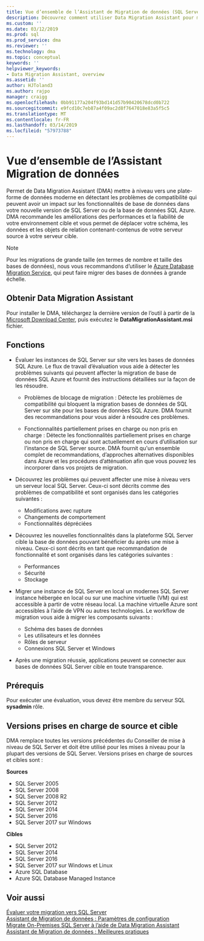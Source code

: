 ```yaml
---
title: Vue d’ensemble de l’Assistant de Migration de données (SQL Server) | Microsoft Docs
description: Découvrez comment utiliser Data Migration Assistant pour migrer des bases de données SQL Server à d’autres SQL Server ou les bases de données Azure
ms.custom: ''
ms.date: 03/12/2019
ms.prod: sql
ms.prod_service: dma
ms.reviewer: ''
ms.technology: dma
ms.topic: conceptual
keywords: ''
helpviewer_keywords:
- Data Migration Assistant, overview
ms.assetid: ''
author: HJToland3
ms.author: rajpo
manager: craigg
ms.openlocfilehash: 0bb91177a204f93bd141d57b90420678dcd0b722
ms.sourcegitcommit: e9fcd10c7eb87a4f09ac2d8f7647018e83a5f5c5
ms.translationtype: MT
ms.contentlocale: fr-FR
ms.lasthandoff: 03/14/2019
ms.locfileid: "57973788"
---
```

# <a name="overview-of-data-migration-assistant"></a>Vue d’ensemble de l’Assistant Migration de données
Permet de Data Migration Assistant (DMA) mettre à niveau vers une plate-forme de données moderne en détectant les problèmes de compatibilité qui peuvent avoir un impact sur les fonctionnalités de base de données dans votre nouvelle version de SQL Server ou de la base de données SQL Azure. DMA recommande les améliorations des performances et la fiabilité de votre environnement cible et vous permet de déplacer votre schéma, les données et les objets de relation contenant-contenus de votre serveur source à votre serveur cible.

> [!NOTE] 
> Pour les migrations de grande taille (en termes de nombre et taille des bases de données), nous vous recommandons d’utiliser le [Azure Database Migration Service](/azure/dms/dms-overview), qui peut faire migrer des bases de données à grande échelle.
  
## <a name="get-data-migration-assistant"></a>Obtenir Data Migration Assistant
Pour installer le DMA, téléchargez la dernière version de l’outil à partir de la [Microsoft Download Center](https://www.microsoft.com/download/details.aspx?id=53595), puis exécutez le **DataMigrationAssistant.msi** fichier.

## <a name="capabilities"></a>Fonctions
- Évaluer les instances de SQL Server sur site vers les bases de données SQL Azure. Le flux de travail d’évaluation vous aide à détecter les problèmes suivants qui peuvent affecter la migration de base de données SQL Azure et fournit des instructions détaillées sur la façon de les résoudre.

  - Problèmes de blocage de migration : Détecte les problèmes de compatibilité qui bloquent la migration bases de données de SQL Server sur site pour les bases de données SQL Azure. DMA fournit des recommandations pour vous aider à résoudre ces problèmes.

  - Fonctionnalités partiellement prises en charge ou non pris en charge : Détecte les fonctionnalités partiellement prises en charge ou non pris en charge qui sont actuellement en cours d’utilisation sur l’instance de SQL Server source. DMA fournit qu'un ensemble complet de recommandations, d’approches alternatives disponibles dans Azure et les procédures d’atténuation afin que vous pouvez les incorporer dans vos projets de migration.

- Découvrez les problèmes qui peuvent affecter une mise à niveau vers un serveur local SQL Server. Ceux-ci sont décrits comme des problèmes de compatibilité et sont organisés dans les catégories suivantes :

  - Modifications avec rupture
  - Changements de comportement
  - Fonctionnalités dépréciées

- Découvrez les nouvelles fonctionnalités dans la plateforme SQL Server cible la base de données pouvant bénéficier du après une mise à niveau. Ceux-ci sont décrits en tant que recommandation de fonctionnalité et sont organisés dans les catégories suivantes :

  - Performances
  - Sécurité
  - Stockage

- Migrer une instance de SQL Server en local un modernes SQL Server instance hébergée en local ou sur une machine virtuelle (VM) qui est accessible à partir de votre réseau local. La machine virtuelle Azure sont accessibles à l’aide de VPN ou autres technologies. Le workflow de migration vous aide à migrer les composants suivants :

  - Schéma des bases de données
  - Les utilisateurs et les données
  - Rôles de serveur
  - Connexions SQL Server et Windows

- Après une migration réussie, applications peuvent se connecter aux bases de données SQL Server cible en toute transparence.

## <a name="prerequisites"></a>Prérequis
Pour exécuter une évaluation, vous devez être membre du serveur SQL **sysadmin** rôle.

## <a name="supported-source-and-target-versions"></a>Versions prises en charge de source et cible
DMA remplace toutes les versions précédentes du Conseiller de mise à niveau de SQL Server et doit être utilisé pour les mises à niveau pour la plupart des versions de SQL Server. Versions prises en charge de sources et cibles sont :

**Sources**
- SQL Server 2005
- SQL Server 2008
- SQL Server 2008 R2
- SQL Server 2012 
- SQL Server 2014
- SQL Server 2016
- SQL Server 2017 sur Windows

**Cibles**
- SQL Server 2012
- SQL Server 2014
- SQL Server 2016
- SQL Server 2017 sur Windows et Linux
- Azure SQL Database
- Azure SQL Database Managed Instance

## <a name="see-also"></a>Voir aussi
[Évaluer votre migration vers SQL Server](../dma/dma-assesssqlonprem.md)     
[Assistant de Migration de données : Paramètres de configuration](../dma/dma-configurationsettings.md)     
[Migrate On-Premises SQL Server à l’aide de Data Migration Assistant](../dma/dma-migrateonpremsql.md)     
[Assistant de Migration de données : Meilleures pratiques](../dma/dma-bestpractices.md)     
